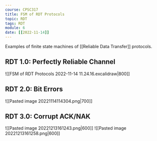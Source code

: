 ```yaml
---
course: CPSC317
title: FSM of RDT Protocols
topic: RDT
tags: RDT
module: 6
date: [[2022-11-14]]
---
```


Examples of finite state machines of [[Reliable Data Transfer]] protocols.

## RDT 1.0: Perfectly Reliable Channel

![[FSM of RDT Protocols 2022-11-14 11.24.16.excalidraw|800]]

## RDT 2.0: Bit Errors

![[Pasted image 20221114114304.png|700]]

## RDT 3.0: Corrupt ACK/NAK

![[Pasted image 20221213161243.png|600]]
![[Pasted image 20221213161258.png|600]]